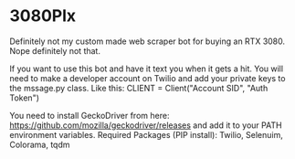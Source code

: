 # 3080Plx
Definitely not my custom made web scraper bot for buying an RTX 3080. Nope definitely not that. 


If you want to use this bot and have it text you when it gets a hit. You will need to make a developer account on Twilio and add your private keys to the mssage.py class.
Like this:
CLIENT = Client("Account SID", "Auth Token")

You need to install GeckoDriver from here: https://github.com/mozilla/geckodriver/releases  and add it to your PATH environment variables.
Required Packages (PIP install): Twilio, Selenuim, Colorama, tqdm
